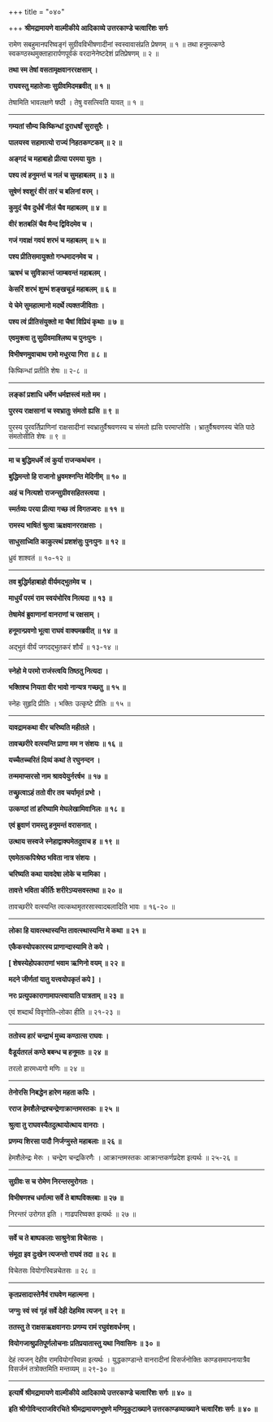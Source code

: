 +++
title = "०४०"

+++
**श्रीमद्रामायणे वाल्मीकीये आदिकाव्ये उत्तरकाण्डे चत्वारिंशः सर्गः**

रामेण सबहुमानपरिष्वङ्गं सुग्रीवविभीषणादीनां स्वस्वावासंप्रति प्रेषणम् ॥ १ ॥ तथा हनुमत्कण्ठे स्वकण्ठस्थमुक्ताहारार्पणपूर्वकं वरदानेनेष्टदेशं प्रतिप्रेषणम् ॥ २ ॥

**तथा स्म तेषां वसतामृक्षवानररक्षसाम् ।**

**राघवस्तु महातेजाः सुग्रीवमिदमब्रवीत् ॥ १ ॥**

तेषामिति भावलक्षणे षष्ठी । तेषु वसत्स्विति यावत् ॥ १ ॥

****

**गम्यतां सौम्य किष्किन्धां दुराधर्षां सुरासुरैः ।**

**पालयस्व सहामात्यो राज्यं निहतकण्टकम् ॥ २ ॥**

**अङ्गदं च महाबाहो प्रीत्या परमया युतः ।**

**पश्य त्वं हनुमन्तं च नलं च सुमहाबलम् ॥ ३ ॥**

**सुषेणं श्वशुरं वीरं तारं च बलिनां वरम् ।**

**कुमुदं चैव दुर्धर्षं नीलं चैव महाबलम् ॥ ४ ॥**

**वीरं शतबलिं चैव मैन्द द्विविदमेव च ।**

**गजं गवाक्षं गवयं शरभं च महाबलम् ॥ ५ ॥**

**पश्य प्रीतिसमायुक्तो गन्धमादनमेव च ।**

**ऋषभं च सुविक्रान्तं जाम्बवन्तं महाबलम् ।**

**केसरिं शरभं शुम्भं शङ्खचूडं महाबलम् ॥ ६ ॥**

**ये चेमे सुमहात्मानो मदर्थे त्यक्तजीविताः ।**

**पश्य त्वं प्रीतिसंयुक्तो मा चैषां विप्रियं कृथाः ॥ ७ ॥**

**एवमुक्त्वा तु सुग्रीवमाश्लिष्य च पुनःपुनः ।**

**विभीषणमुवाचाथ रामो मधुरया गिरा ॥ ८ ॥**

किष्किन्धां प्रतीति शेषः ॥ २-८ ॥

****

**लङ्कां प्रशाधि धर्मेण धर्मज्ञस्त्वं मतो मम ।**

**पुरस्य राक्षसानां च स्वभ्रातुः संमतो ह्यसि ॥ ९ ॥**

पुरस्य पुरवर्तिप्राणिनां राक्षसादीनां स्वभ्रातुर्वैश्रवणस्य च संमतो ह्यसि परमाप्तोसि । भ्रातुर्वैश्रवणस्य चेति पाठे संमतोसीति शेषः ॥ ९ ॥

****

**मा च बुद्धिमधर्मे त्वं कुर्या राजन्कथंचन ।**

**बुद्धिमन्तो हि राजानो ध्रुवमश्नन्ति मेदिनीम् ॥ १० ॥**

**अहं च नित्यशो राजन्सुग्रीवसहितस्त्वया ।**

**स्मर्तव्यः परया प्रीत्या गच्छ त्वं विगतज्वरः ॥ ११ ॥**

**रामस्य भाषितं श्रुत्वा ऋक्षवानरराक्षसाः ।**

**साधुसाध्विति काकुत्स्थं प्रशशंसुः पुनःपुनः ॥ १२ ॥**

ध्रुवं शाश्वतं ॥ १०-१२ ॥

****

**तव बुद्धिर्महाबाहो वीर्यमद्भुतमेव च ।**

**माधुर्यं परमं राम स्वयंभोरिव नित्यदा ॥ १३ ॥**

**तेषामेवं ब्रुवाणानां वानराणां च रक्षसाम् ।**

**हनूमान्प्रवणो भूत्वा राघवं वाक्यमब्रवीत् ॥ १४ ॥**

अद्भुतं वीर्यं जगदद्भुतकरं शौर्यं ॥ १३-१४ ॥

****

**स्नेहो मे परमो राजंस्त्वयि तिष्ठतु नित्यदा ।**

**भक्तिश्च नियता वीर भावो नान्यत्र गच्छतु ॥ १५ ॥**

स्नेहः सुहृदि प्रीतिः । भक्तिः उत्कृष्टे प्रीतिः ॥ १५ ॥

****

**यावद्रामकथा वीर चरिष्यति महीतले ।**

**तावच्छरीरे वत्स्यन्ति प्राणा मम न संशयः ॥ १६ ॥**

**यच्चैतच्चरितं दिव्यं कथां ते रघुनन्दन ।**

**तन्ममाप्सरसो नाम श्रावयेयुर्नरर्षभ ॥ १७ ॥**

**तच्छ्रुत्वाऽहं ततो वीर तव चर्यामृतं प्रभो ।**

**उत्कण्ठां तां हरिष्यामि मेघलेखामिवानिलः ॥ १८ ॥**

**एवं ब्रुवाणं रामस्तु हनुमन्तं वरासनात् ।**

**उत्थाय सस्वजे स्नेहाद्वाक्यमेतदुवाच ह ॥ १९ ॥**

**एवमेतत्कपिश्रेष्ठ भविता नात्र संशयः ।**

**चरिष्यति कथा यावदेषा लोके च मामिका ।**

**तावत्ते भविता कीर्तिः शरीरेऽप्यसवस्तथा ॥ २० ॥**

तावच्छरीरे वत्स्यन्ति त्वत्कथामृतरसास्वादबलादिति भावः ॥ १६-२० ॥

****

**लोका हि यावत्स्थास्यन्ति तावत्स्थास्यन्ति मे कथा ॥ २१ ॥**

**एकैकस्योपकारस्य प्राणान्दास्यामि ते कपे ।**

**\[ शेषस्येहोपकाराणां भवाम ऋणिनो वयम् ॥ २२ ॥**

**मदने जीर्णतां यातु यत्त्वयोपकृतं कपे \] ।**

**नरः प्रत्युपकाराणामापत्स्वायाति पात्रताम् ॥ २३ ॥**

एवं शब्दार्थं विवृणोति–लोका हीति ॥ २१-२३ ॥

****

**ततोस्य हारं चन्द्राभं मुच्य कण्ठात्स राघवः ।**

**वैडूर्यतरलं कण्ठे बबन्ध च हनूमतः ॥ २४ ॥**

तरलो हारमध्यगो मणिः ॥ २४ ॥

****

**तेनोरसि निबद्धेन हारेण महता कपिः ।**

**रराज हेमशैलेन्द्रश्चन्द्रेणाक्रान्तमस्तकः ॥ २५ ॥**

**श्रुत्वा तु राघवस्यैतदुत्थायोत्थाय वानराः ।**

**प्रणम्य शिरसा पादौ निर्जग्मुस्ते महाबलाः ॥ २६ ॥**

हेमशैलेन्द्रः मेरुः । चन्द्रेण चन्द्रकिरणैः । आक्रान्तमस्तकः आक्रान्तकर्णप्रदेश इत्यर्थः ॥ २५-२६ ॥

****

**सुग्रीवः स च रोमेण निरन्तरमुरोगतः ।**

**विभीषणश्च धर्मात्मा सर्वे ते बाष्पविक्लबाः ॥ २७ ॥**

निरन्तरं उरोगत इति । गाढपरिष्वक्त इत्यर्थः ॥ २७ ॥

****

**सर्वे च ते बाष्पकलाः साश्रुनेत्रा विचेतसः ।**

**संमूदा इव दुःखेन त्यजन्तो राघवं तदा ॥ २८ ॥**

विचेतसः वियोगस्विन्नचेतसः ॥ २८ ॥

****

**कृतप्रसादास्तेनैवं राघवेण महात्मना ।**

**जग्मुः स्वं स्वं गृहं सर्वे देही देहमिव त्यजन् ॥ २९ ॥**

**ततस्तु ते राक्षसऋक्षवानराः प्रणम्य रामं रघुवंशवर्धनम् ।**

**वियोगजाश्रुप्रतिपूर्णलोचनाः प्रतिप्रयातास्तु यथा निवासिनः ॥ ३० ॥**

देहं त्यजन् देहीव रामवियोगस्विन्ना इत्यर्थः । युद्धकाण्डान्ते वानरादीनां विसर्जनोक्तिः काण्डसमापनायात्रैव विसर्जनं तत्रोक्तमिति मन्तव्यम् ॥ २९-३० ॥

****

**इत्यार्षे श्रीमद्रामायणे वाल्मीकीये आदिकाव्ये उत्तरकाण्डे चत्वारिंशः सर्गः ॥ ४० ॥**

**इति श्रीगोविन्दराजविरचिते श्रीमद्रामायणभूषणे मणिमुकुटाख्याने उत्तरकाण्डव्याख्याने चत्वारिंशः सर्गः ॥ ४० ॥**
